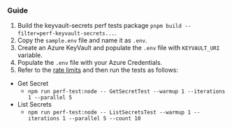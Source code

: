 ### Guide

1. Build the keyvault-secrets perf tests package `pnpm build --filter=perf-keyvault-secrets...`.
2. Copy the `sample.env` file and name it as `.env`.
3. Create an Azure KeyVault and populate the `.env` file with `KEYVAULT_URI` variable.
4. Populate the `.env` file with your Azure Credentials.
5. Refer to the [rate limits](https://learn.microsoft.com/azure/key-vault/general/service-limits) and then run the tests as follows:

- Get Secret
  - `npm run perf-test:node -- GetSecretTest --warmup 1 --iterations 1 --parallel 5`
- List Secrets
  - `npm run perf-test:node -- ListSecretsTest --warmup 1 --iterations 1 --parallel 5 --count 10`
